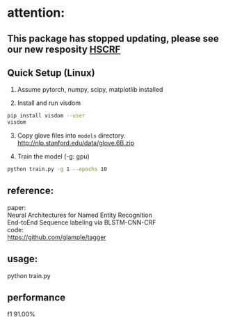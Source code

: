 # attention:

## This package has stopped updating, please see our new resposity [HSCRF](https://github.com/ZhixiuYe/HSCRF-pytorch)

## Quick Setup (Linux)

1. Assume pytorch, numpy, scipy, matplotlib installed 

2. Install and run visdom
```bash
pip install visdom --user
visdom
```
3. Copy glove files into `models` directory. http://nlp.stanford.edu/data/glove.6B.zip

4. Train the model (-g: gpu)
```bash
python train.py -g 1 --epochs 10
```


## reference:<br />

   paper:<br />
           Neural Architectures for Named Entity Recognition<br />
           End-toEnd Sequence labeling via BLSTM-CNN-CRF<br />
   code:<br />
           https://github.com/glample/tagger<br />
## usage:
   python train.py<br />

## performance

   f1 91.00%
